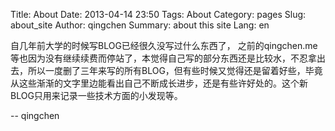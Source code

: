 Title: About
Date: 2013-04-14 23:50
Tags: About
Category: pages 
Slug: about_site
Author: qingchen
Summary: about this site
Lang: en

自几年前大学的时候写BLOG已经很久没写过什么东西了， 之前的qingchen.me 等也因为没有继续续费而停站了，本觉得自己写的部分东西还是比较水，不忍拿出去，所以一度删了三年来写的所有BLOG，但有些时候又觉得还是留着好些，毕竟从这些渐渐的文字里边能看出自己不断成长进步，还是有些许好处的。这个新BLOG只用来记录一些技术方面的小发现等。

-- qingchen
